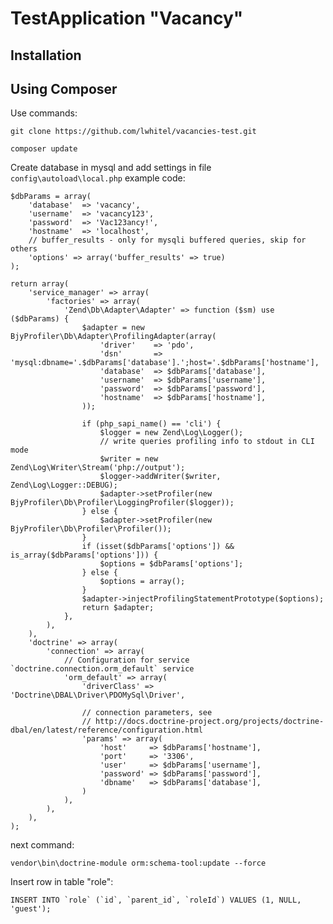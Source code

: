 TestApplication "Vacancy"
=======================


Installation
------------

Using Composer
----------------------------
Use commands:

    git clone https://github.com/lwhitel/vacancies-test.git

    composer update

Create database in mysql and add settings in file `config\autoload\local.php`
example code:

    $dbParams = array(
        'database'  => 'vacancy',
        'username'  => 'vacancy123',
        'password'  => 'Vac123ancy!',
        'hostname'  => 'localhost',
        // buffer_results - only for mysqli buffered queries, skip for others
        'options' => array('buffer_results' => true)
    );

    return array(
        'service_manager' => array(
            'factories' => array(
                'Zend\Db\Adapter\Adapter' => function ($sm) use ($dbParams) {
                    $adapter = new BjyProfiler\Db\Adapter\ProfilingAdapter(array(
                        'driver'    => 'pdo',
                        'dsn'       => 'mysql:dbname='.$dbParams['database'].';host='.$dbParams['hostname'],
                        'database'  => $dbParams['database'],
                        'username'  => $dbParams['username'],
                        'password'  => $dbParams['password'],
                        'hostname'  => $dbParams['hostname'],
                    ));

                    if (php_sapi_name() == 'cli') {
                        $logger = new Zend\Log\Logger();
                        // write queries profiling info to stdout in CLI mode
                        $writer = new Zend\Log\Writer\Stream('php://output');
                        $logger->addWriter($writer, Zend\Log\Logger::DEBUG);
                        $adapter->setProfiler(new BjyProfiler\Db\Profiler\LoggingProfiler($logger));
                    } else {
                        $adapter->setProfiler(new BjyProfiler\Db\Profiler\Profiler());
                    }
                    if (isset($dbParams['options']) && is_array($dbParams['options'])) {
                        $options = $dbParams['options'];
                    } else {
                        $options = array();
                    }
                    $adapter->injectProfilingStatementPrototype($options);
                    return $adapter;
                },
            ),
        ),
        'doctrine' => array(
            'connection' => array(
                // Configuration for service `doctrine.connection.orm_default` service
                'orm_default' => array(
                    'driverClass' => 'Doctrine\DBAL\Driver\PDOMySql\Driver',

                    // connection parameters, see
                    // http://docs.doctrine-project.org/projects/doctrine-dbal/en/latest/reference/configuration.html
                    'params' => array(
                        'host'     => $dbParams['hostname'],
                        'port'     => '3306',
                        'user'     => $dbParams['username'],
                        'password' => $dbParams['password'],
                        'dbname'   => $dbParams['database'],
                    )
                ),
            ),
        ),
    );

next command:

    vendor\bin\doctrine-module orm:schema-tool:update --force

Insert row in table "role":

    INSERT INTO `role` (`id`, `parent_id`, `roleId`) VALUES (1, NULL, 'guest');